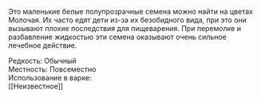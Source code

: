Это маленькие белые полупрозрачные семена можно найти на цветах Молочая. Их часто едят дети из-за их безобидного вида, при это они вызывают плохие последствия для пищеварения. При перемолке и разбавление жидкостью эти семена оказывают очень сильное лечебное действие.<br>

Редкость: Обычный <br>
Местность: Повсеместно<br>
Использование в варке: <br>
[[Неизвестное]]<br>
